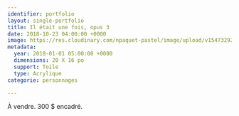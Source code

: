 ```yaml
---
identifier: portfolio
layout: single-portfolio
title: Il était une fois, opus 3
date: 2018-10-23 04:00:00 +0000
image: https://res.cloudinary.com/npaquet-pastel/image/upload/v1547329214/44110956_2187643098171592_1177132273909104640_n.jpg
metadata:
  year: 2018-01-01 05:00:00 +0000
  dimensions: 20 X 16 po
  support: Toile
  type: Acrylique
categorie: personnages

---
```

À vendre. 300 $ encadré.